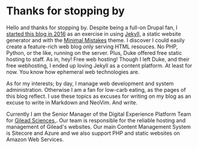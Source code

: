 # Thanks for stopping by

Hello and thanks for stopping by. Despite being a full-on Drupal fan, I [started this blog in 2016](/personal%20productivity/first-blog-post/) as an exercise in using [Jekyll,](https://jekyllrb.com/) a static website generator and with the [Minimal Mistakes](https://mmistakes.github.io/minimal-mistakes/) theme. I discover I could easily create a feature-rich web blog only serving HTML resouces. No PHP, Python, or the like, running on the server. Plus, Duke offered free static hosting to staff. As in, hey! Free web hosting! Though I left Duke, and their free webhosting, I ended up loving Jekyll as a content platform. At least for now. You know how ephemeral web technologies are.

As for my interests; by day, I manage web development and system administration. Otherwise I am a fan for low-carb eating, as the pages of this blog reflect. I use these topics as excuses for writing on my blog as an excuse to write in Markdown and NeoVim. And write.

Currently I am the Senior Manager of the Digital Experience Platform Team for [Gilead Sciences,](https://www.gilead.com/). Our team is responsible for the reliable hosting and management of Gilead's websites. Our main Content Management System is Sitecore and Azure and we also support PHP and static websites on Amazon Web Services. 
